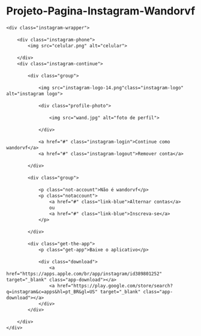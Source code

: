 # Projeto-Pagina-Instagram-Wandorvf

<!DOCTYPE html>
<html lang="en">
<head>
    <meta charset="UTF-8">
    <meta http-equiv="X-UA-Compatible" content="IE=edge">
    <meta name="viewport" content="width=device-width, initial-scale=1.0">
    <link rel="stylesheet" href="./style.css">
    <title>Instagram</title>


</head>
<body>

    <div class="instagram-wrapper">

        <div class="instagram-phone">
            <img src="celular.png" alt="celular">

        </div>
        <div class="instagram-continue">

            <div class="group">
                
                <img src="instagram-logo-14.png"class="instagram-logo" alt="instagram logo">

                <div class="profile-photo">

                    <img src="wand.jpg" alt="foto de perfil">

                </div>

                <a href="#" class="instagram-login">Continue como wandorvf</a>
                <a href="#" class="instagram-logout">Remover conta</a>

            </div>

            <div class="group">

                <p class="not-account">Não é wandorvf</p>
                <p class="notaccount">
                    <a href="#" class="link-blue">Alternar contas</a>
                    ou
                    <a href="#" class="link-blue">Inscreva-se</a>
                </p>

            </div>

            <div class="get-the-app">
                <p class="get-app">Baixe o aplicativo</p>

                <div class="download">
                    <a href="https://apps.apple.com/br/app/instagram/id389801252" target="_blank" class="app-download"></a>
                    <a href="https://play.google.com/store/search?q=instagram&c=apps&hl=pt_BR&gl=US" target="_blank" class="app-download"></a>
                </div>
            </div>

        </div>
    </div>
    
</body>
</html>
